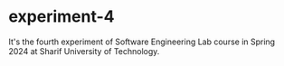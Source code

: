 # experiment-4
It's the fourth experiment of Software Engineering Lab course in Spring 2024 at Sharif University of Technology.
